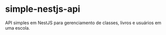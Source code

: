 # simple-nestjs-api
API simples em NestJS para gerenciamento de classes, livros e usuários em uma escola.
